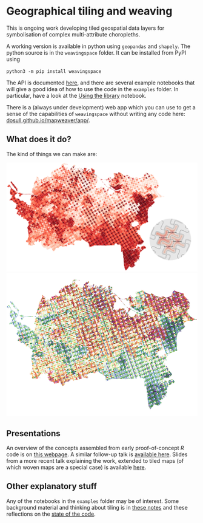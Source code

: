 # Geographical tiling and weaving
This is ongoing work developing tiled geospatial data layers for symbolisation of complex multi-attribute choropleths.  

A working version is available in python using `geopandas` and `shapely`. The python source is in the `weavingspace` folder. It can be installed from PyPI using 

`python3 -m pip install weavingspace`

The API is documented [here](https://dosull.github.io/weaving-space/doc/), and there are several example notebooks that will give a good idea of how to use the code in the `examples` folder. In particular, have a look at the [Using the library](examples/using-the-library.ipynb) notebook.

There is a (always under development) web app which you can use to get a sense of the capabilities of `weavingspace` without writing any code here: [dosull.github.io/mapweaver/app/](https://dosull.github.io/mapweaver/app/).

## What does it do?
The kind of things we can make are:

![a tiled map](/presentations/NZCS-Aug-2022/slides/images/imd-escher.png)
![a weave map](/presentations/NZCS-Aug-2022/slides/images/imd-weave.png)

## Presentations
An overview of the concepts assembled from early proof-of-concept _R_ code is on [this webpage](https://dosull.github.io/weaving-space/presentations/NZCS-Nov-2021/make-weave-map.html). A similar follow-up talk is [available here](https://dosull.github.io/weaving-space/presentations/Palmerston-North-Nov-2022/slides/index.html). Slides from a more recent talk explaining the work, extended to tiled maps (of which woven maps are a special case) is available [here](https://dosull.github.io/weaving-space/presentations/Palmerston-North-Nov-2022/slides/).

## Other explanatory stuff
Any of the notebooks in the `examples` folder may be of interest. Some background material and thinking about tiling is in [these notes](https://dosull.github.io/weaving-space/notes/notes-on-tiling.html) and these reflections on the [state of the code](https://dosull.github.io/weaving-space/notes/state-of-the-code.html).
